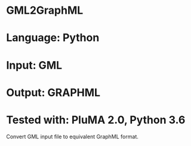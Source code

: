 # GML2GraphML
# Language: Python
# Input: GML
# Output: GRAPHML
# Tested with: PluMA 2.0, Python 3.6

Convert GML input file to equivalent GraphML format.
